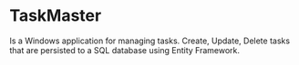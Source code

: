 ﻿# TaskMaster
 
Is a Windows application for managing tasks. Create, Update, Delete tasks that are persisted to a SQL database using Entity Framework.
